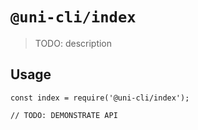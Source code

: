 # `@uni-cli/index`

> TODO: description

## Usage

```
const index = require('@uni-cli/index');

// TODO: DEMONSTRATE API
```
